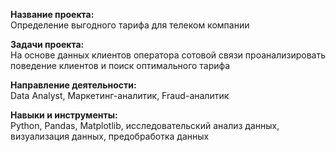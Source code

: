 **Название проекта:**   
Определение выгодного тарифа для телеком компании

**Задачи проекта:**   
На основе данных клиентов оператора сотовой связи проанализировать поведение клиентов и поиск оптимального тарифа

**Направление деятельности:**   
Data Analyst, Маркетинг-аналитик, Fraud-аналитик

**Навыки и инструменты:**  
Python, Pandas, Matplotlib, исследовательский анализ данных, визуализация данных, предобработка данных
